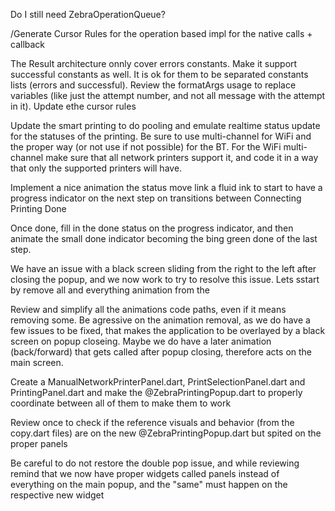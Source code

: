 Do I still need ZebraOperationQueue?

/Generate Cursor Rules for the operation based impl for the native calls + callback


The Result architecture onnly cover errors constants. Make it support successful constants as well. It is ok for them to be separated constants lists (errors and successful). Review the formatArgs usage to replace variables (like just the attempt number, and not all message with the attempt in it). Update ethe cursor rules

Update the smart printing to do pooling and emulate realtime status update for the statuses of the printing. Be sure to use multi-channel for WiFi and the proper way (or not use if not possible) for the BT. For the WiFi multi-channel make sure that all network printers support it, and code it in a way that only the supported printers will have.

Implement a nice animation the status move link a fluid ink to start to have a progress indicator on the next step on transitions between Connecting Printing Done

Once done, fill in the done status on the progress indicator, and then animate the small done indicator becoming the bing green done of the last step.


We have an issue with a black screen sliding from the right to the left after closing the popup, and we now work to try to resolve this issue. Lets sstart by remove all and everything animation from the 

Review and simplify all the animations code paths, even if it means removing some. Be agressive on the animation removal, as we do have a few issues to be fixed, that makes the application to be overlayed by a black screen on popup closeing. Maybe we do have a later animation (back/forward) that gets called after popup closing, therefore acts on the main screen.

Create a ManualNetworkPrinterPanel.dart, PrintSelectionPanel.dart and PrintingPanel.dart and make the @ZebraPrintingPopup.dart to properly coordinate between all of them to make them to work

Review once to check if the reference visuals and behavior (from the copy.dart files) are on the new @ZebraPrintingPopup.dart but spited on the proper panels

Be careful to do not restore the double pop issue, and while reviewing remind that we now have proper widgets called panels instead of everything on the main popup, and the "same" must happen on the respective new widget